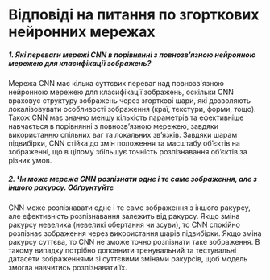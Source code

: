 # Відповіді на питання по згорткових нейронних мережах

##### 1. Які переваги мережі CNN в порівнянні з повнозвʼязною нейронною мережею для класифікації зображень?

Мережа CNN має кілька суттєвих переваг над повнозв'язною нейронною мережею для класифікації зображень, оскільки CNN враховує структуру зображень через згорткові шари, які дозволяють локалізовувати особливості зображення (краї, текстури, форми, тощо). Також CNN має значно меншу кількість параметрів та ефективніше навчається в порівнянні з повнозвʼязною мережею, завдяки використанню спільних ваг та локальних звʼязків. Завдяки шарам підвибірки, CNN стійка до змін положення та масштабу обʼєктів на зображенні, що в цілому збільшує точність розпізнавання обʼєктів за різних умов.

##### 2. Чи може мережа CNN розпізнати одне і те саме зображення, але з іншого ракурсу. Обґрунтуйте

CNN може розпізнавати одне і те саме зображення з іншого ракурсу, але ефективність розпізнавання залежить від ракурсу. Якщо зміна ракурсу невелика (невеликі обертання чи зсуви), то CNN спокійно розпізнає зображення через використання шарів підвибірки. Якщо зміна ракурсу суттєва, то CNN не зможе точно розпізнати таке зображення. В такому випадку потрібно доповнити тренувальний та тестувальні датасети зображеннями зі суттєвими змінами ракурсів, щоб модель змогла навчитись розпізнавати їх.
